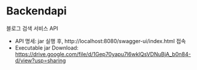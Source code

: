 # Backendapi
블로그 검색 서비스 API

- API 명세: jar 실행 후, http://localhost:8080/swagger-ui/index.html 접속
- Executable jar Download: https://drive.google.com/file/d/1Gep70yapu7l6wklQsVDNuBjA_b0n84-d/view?usp=sharing
